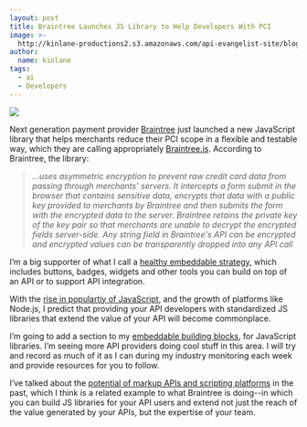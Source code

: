 ```yaml
---
layout: post
title: Braintree Launches JS Library to Help Developers With PCI
image: >-
  http://kinlane-productions2.s3.amazonaws.com/api-evangelist-site/blog/braintree-logo.png
author:
  name: kinlane
tags:
  - ai
  - Developers
---
```

[![](https://s3.amazonaws.com/kinlane-productions2/api-evangelist/braintree/braintree-logo.png)](https://www.braintreepayments.com/)

Next generation payment provider [Braintree](https://www.braintreepayments.com/) just launched a new JavaScript library that helps merchants reduce their PCI scope in a flexible and testable way, which they are calling appropriately [Braintree.js](https://www.braintreepayments.com/braintrust/braintree-js). According to Braintree, the library:

> _...uses asymmetric encryption to prevent raw credit card data from passing through merchants' servers. It intercepts a form submit in the browser that contains sensitive data, encrypts that data with a public key provided to merchants by Braintree and then submits the form with the encrypted data to the server. Braintree retains the private key of the key pair so that merchants are unable to decrypt the encrypted fields server-side. Any string field in Braintree's API can be encrypted and encrypted values can be transparently dropped into any API call_

I’m a big supporter of what I call a [healthy embeddable strategy](http://apievangelist.com/blog/tag.php?Search_Tag=Embeddable "embeddable API strategy"), which includes buttons, badges, widgets and other tools you can build on top of an API or to support API integration.

With the [rise in populartiy of JavaScript](https://github.com/languages), and the growth of platforms like Node.js, I predict that providing your API developers with standardized JS libraries that extend the value of your API will become commonplace.

I’m going to add a section to my [embeddable building blocks](/buildingblocks/ "embeddable building blocks"), for JavaScript libraries. I’m seeing more API providers doing cool stuff in this area. I will try and record as much of it as I can during my industry monitoring each week and provide resources for you to follow.

I’ve talked about the [potential of markup APIs and scripting platforms](/2013/01/16/markup-apis-and-api-scripting-platforms/) in the past, which I think is a related example to what Braintree is doing--in which you can build JS libraries for your API users and extend not just the reach of the value generated by your APIs, but the expertise of your team.